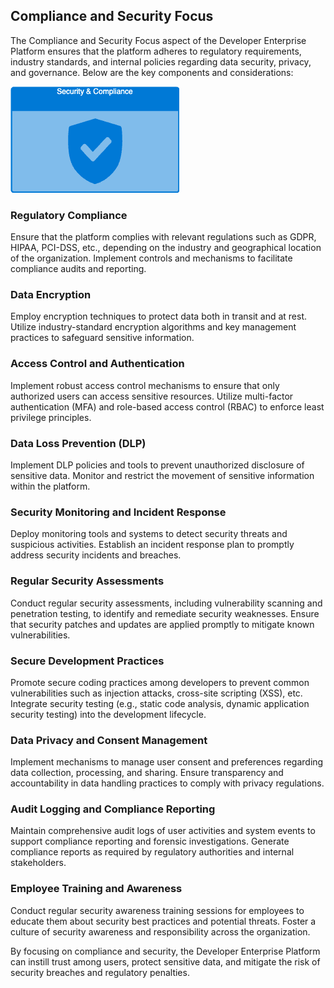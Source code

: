 ## Compliance and Security Focus

The Compliance and Security Focus aspect of the Developer Enterprise Platform ensures that the platform adheres to regulatory requirements, industry standards, and internal policies regarding data security, privacy, and governance. Below are the key components and considerations:

![Security and compliance.png](./images/security_and_compliance.png)

### Regulatory Compliance

Ensure that the platform complies with relevant regulations such as GDPR, HIPAA, PCI-DSS, etc., depending on the industry and geographical location of the organization.
Implement controls and mechanisms to facilitate compliance audits and reporting.

### Data Encryption

Employ encryption techniques to protect data both in transit and at rest.
Utilize industry-standard encryption algorithms and key management practices to safeguard sensitive information.

### Access Control and Authentication

Implement robust access control mechanisms to ensure that only authorized users can access sensitive resources.
Utilize multi-factor authentication (MFA) and role-based access control (RBAC) to enforce least privilege principles.

### Data Loss Prevention (DLP)

Implement DLP policies and tools to prevent unauthorized disclosure of sensitive data.
Monitor and restrict the movement of sensitive information within the platform.

### Security Monitoring and Incident Response

Deploy monitoring tools and systems to detect security threats and suspicious activities.
Establish an incident response plan to promptly address security incidents and breaches.

### Regular Security Assessments

Conduct regular security assessments, including vulnerability scanning and penetration testing, to identify and remediate security weaknesses.
Ensure that security patches and updates are applied promptly to mitigate known vulnerabilities.

### Secure Development Practices

Promote secure coding practices among developers to prevent common vulnerabilities such as injection attacks, cross-site scripting (XSS), etc.
Integrate security testing (e.g., static code analysis, dynamic application security testing) into the development lifecycle.

### Data Privacy and Consent Management

Implement mechanisms to manage user consent and preferences regarding data collection, processing, and sharing.
Ensure transparency and accountability in data handling practices to comply with privacy regulations.

### Audit Logging and Compliance Reporting

Maintain comprehensive audit logs of user activities and system events to support compliance reporting and forensic investigations.
Generate compliance reports as required by regulatory authorities and internal stakeholders.

### Employee Training and Awareness

Conduct regular security awareness training sessions for employees to educate them about security best practices and potential threats.
Foster a culture of security awareness and responsibility across the organization.

By focusing on compliance and security, the Developer Enterprise Platform can instill trust among users, protect sensitive data, and mitigate the risk of security breaches and regulatory penalties.






